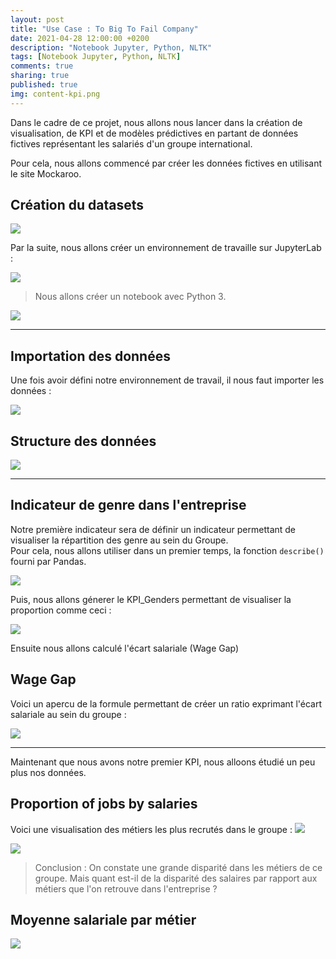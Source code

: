 ```yaml
---
layout: post
title: "Use Case : To Big To Fail Company"
date: 2021-04-28 12:00:00 +0200
description: "Notebook Jupyter, Python, NLTK"
tags: [Notebook Jupyter, Python, NLTK]
comments: true
sharing: true
published: true
img: content-kpi.png
---
```

Dans le cadre de ce projet, nous allons nous lancer dans la création de visualisation, de KPI et de modèles prédictives en partant de données fictives représentant les salariés d'un groupe international.

Pour cela, nous allons commencé par créer les données fictives en utilisant le site Mockaroo.

## Création du datasets

![](../assets/img/Create%20KPI's/Create%20datasets.PNG)


Par la suite, nous allons créer un environnement de travaille sur JupyterLab :

![](../assets/img/Create%20KPI's/Create_environment_in_JupyterLab.PNG)

> Nous allons créer un notebook avec Python 3.

![](../assets/img/Create%20KPI's/creation_of_notebook.PNG)

------------------------------------------------------------------------------------------------------------------

## Importation des données

Une fois avoir défini notre environnement de travail, il nous faut importer les données :

![](../assets/img/Create%20KPI's/import_mock_data.PNG)

## Structure des données

![](../assets/img/Create%20KPI's/get_info_datasets.PNG)

------------------------------------------------------------------------------------------------------------------

## Indicateur de genre dans l'entreprise

Notre première indicateur sera de définir un indicateur permettant de visualiser la répartition des genre au sein du Groupe.  
Pour cela, nous allons utiliser dans un premier temps, la fonction ``` describe() ``` fourni par Pandas.

![](../assets/img/Create%20KPI's/KPI_Genders.PNG)


Puis, nous allons génerer le KPI_Genders permettant de visualiser la proportion comme ceci :

![](../assets/img/Create%20KPI's/KPI_Gender_2.PNG)


Ensuite nous allons calculé l'écart salariale (Wage Gap)

## Wage Gap

Voici un apercu de la formule permettant de créer un ratio exprimant l'écart salariale au sein du groupe :

![](../assets/img/Create%20KPI's/KPI_Wage_Gap.PNG)


------------------------------------------------------------------------------------------------------------------

Maintenant que nous avons notre premier KPI, nous alloons étudié un peu plus nos données.  
  
## Proportion of jobs by salaries

Voici une visualisation des métiers les plus recrutés dans le groupe :
![](../assets/img/Create%20KPI's/proportion_job_by_salaries.PNG)


![](../assets/img/Create%20KPI's/proportion_job_by_salaries_pie.PNG)


> Conclusion : On constate une grande disparité dans les métiers de ce groupe. Mais quant est-il de la disparité des salaires par rapport aux métiers que l'on retrouve dans l'entreprise ?

## Moyenne salariale par métier

![](../assets/img/Create%20KPI's/job_by_salaries.PNG)

